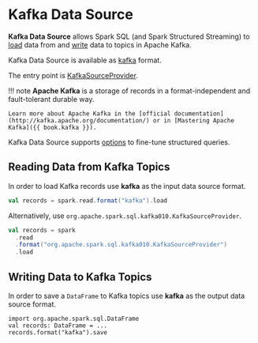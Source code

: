 # Kafka Data Source

**Kafka Data Source** allows Spark SQL (and Spark Structured Streaming) to [load](#reading) data from and [write](#writing) data to topics in Apache Kafka.

Kafka Data Source is available as [kafka](KafkaSourceProvider.md#shortName) format.

The entry point is [KafkaSourceProvider](KafkaSourceProvider.md).

!!! note
    **Apache Kafka** is a storage of records in a format-independent and fault-tolerant durable way.

    Learn more about Apache Kafka in the [official documentation](http://kafka.apache.org/documentation/) or in [Mastering Apache Kafka]({{ book.kafka }}).

Kafka Data Source supports [options](options.md) to fine-tune structured queries.

## Reading Data from Kafka Topics

In order to load Kafka records use **kafka** as the input data source format.

```scala
val records = spark.read.format("kafka").load
```

Alternatively, use `org.apache.spark.sql.kafka010.KafkaSourceProvider`.

```scala
val records = spark
  .read
  .format("org.apache.spark.sql.kafka010.KafkaSourceProvider")
  .load
```

## Writing Data to Kafka Topics

In order to save a `DataFrame` to Kafka topics use **kafka** as the output data source format.

```text
import org.apache.spark.sql.DataFrame
val records: DataFrame = ...
records.format("kafka").save
```
